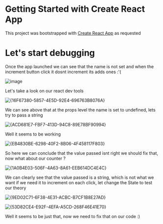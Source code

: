# Getting Started with Create React App

This project was bootstrapped with [Create React App](https://github.com/facebook/create-react-app) as requested

# Let's start debugging

Once the app launched we can see that the name is not set and when the increment button click it dosnt increment its adds ones :'(

![image](https://github.com/user-attachments/assets/9fb1f8aa-1375-46ab-9142-c1b808fa7b63)

Let's take a look on our react dev tools 

![{16F67380-5857-4E5D-92E4-696763B8076A}](https://github.com/user-attachments/assets/6a2ba826-7be8-490f-af8f-a757bc8b0400)

We can see above that at the props level the name is set to undefined, lets try to pass a string 

![{ACD681E7-FBF7-413D-94C8-89E78BF90994}](https://github.com/user-attachments/assets/186ed1e0-860c-4c80-8cb3-35b4218d80dc)

Well it seems to be working

![{EB4830BE-6298-40F2-8B06-4F458117F803}](https://github.com/user-attachments/assets/2cf947de-a8e2-42ba-b976-8c32fa00b9a6)

So here we can conclude that the value passed isnt right we should fix that, now what about our counter ?

![{1A0B4E03-506F-4A63-8A61-EEB614DC4E4C}](https://github.com/user-attachments/assets/a2f1382e-d355-454a-978c-39811f06ed44)

We can clearly see that the value passed is a string, which is not what we want if we need it to increment on each click, let change the State to test our theory

![{9ED02C71-6F38-4E31-ACBC-B7CF1B8E27AD}](https://github.com/user-attachments/assets/b9762288-ca97-4f15-be94-ab670eb5f406)

![{53D82CE4-E92F-4EFA-A5CD-268F46E41E70}](https://github.com/user-attachments/assets/8c77b7d9-bf28-4c72-bcfa-1d4562e2a89a)

Well it seems to be just that, now we need to fix that on our code :)









